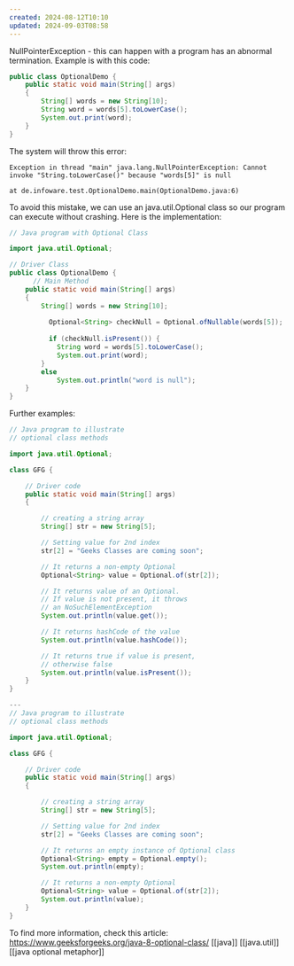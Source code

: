 ```yaml
---
created: 2024-08-12T10:10
updated: 2024-09-03T08:58
---
```

NullPointerException - this can happen with a program has an abnormal termination. 
Example is with this code:
```java
public class OptionalDemo {
    public static void main(String[] args)
    {
        String[] words = new String[10];
        String word = words[5].toLowerCase();
        System.out.print(word);
    }
}
```
The system will throw this error:
```
Exception in thread "main" java.lang.NullPointerException: Cannot invoke "String.toLowerCase()" because "words[5]" is null

at de.infoware.test.OptionalDemo.main(OptionalDemo.java:6)
```

To avoid this mistake, we can use an java.util.Optional class so our program can execute without crashing. 
Here is the implementation:
```java
// Java program with Optional Class

import java.util.Optional;

// Driver Class
public class OptionalDemo {
      // Main Method
    public static void main(String[] args)
    {
        String[] words = new String[10];
        
          Optional<String> checkNull = Optional.ofNullable(words[5]);
        
          if (checkNull.isPresent()) {
            String word = words[5].toLowerCase();
            System.out.print(word);
        }
        else
            System.out.println("word is null");
    }
}
```

Further examples:
```java 
// Java program to illustrate
// optional class methods

import java.util.Optional;

class GFG {

    // Driver code
    public static void main(String[] args)
    {

        // creating a string array
        String[] str = new String[5];

        // Setting value for 2nd index
        str[2] = "Geeks Classes are coming soon";

        // It returns a non-empty Optional
        Optional<String> value = Optional.of(str[2]);

        // It returns value of an Optional.
        // If value is not present, it throws
        // an NoSuchElementException
        System.out.println(value.get());

        // It returns hashCode of the value
        System.out.println(value.hashCode());

        // It returns true if value is present,
        // otherwise false
        System.out.println(value.isPresent());
    }
}

---
// Java program to illustrate
// optional class methods

import java.util.Optional;

class GFG {

    // Driver code
    public static void main(String[] args)
    {

        // creating a string array
        String[] str = new String[5];

        // Setting value for 2nd index
        str[2] = "Geeks Classes are coming soon";

        // It returns an empty instance of Optional class
        Optional<String> empty = Optional.empty();
        System.out.println(empty);

        // It returns a non-empty Optional
        Optional<String> value = Optional.of(str[2]);
        System.out.println(value);
    }
}

```
To find more information, check this article: https://www.geeksforgeeks.org/java-8-optional-class/ 
[[java]] [[java.util]] [[java optional metaphor]]
